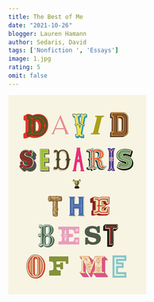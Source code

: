 ```yaml
---
title: The Best of Me
date: "2021-10-26"
blogger: Lauren Hamann
author: Sedaris, David
tags: ['Nonfiction ', 'Essays']
image: 1.jpg
rating: 5
omit: false
---
```


![Book Cover](1.jpg)

